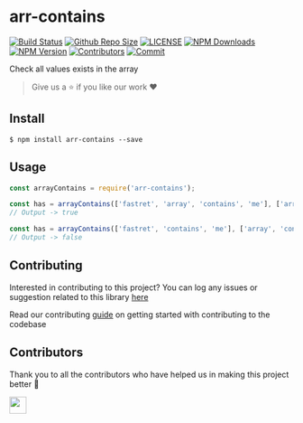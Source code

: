 # arr-contains

[![Build Status](https://travis-ci.com/arshadkazmi42/arr-contains.svg?branch=master)](https://travis-ci.com/arshadkazmi42/arr-contains)
[![Github Repo Size](https://img.shields.io/github/repo-size/arshadkazmi42/arr-contains.svg)](https://github.com/arshadkazmi42/arr-contains)
[![LICENSE](https://img.shields.io/npm/l/arr-contains.svg)](https://github.com/arshadkazmi42/arr-contains/LICENSE)
[![NPM Downloads](https://img.shields.io/npm/dt/arr-contains.svg)](https://www.npmjs.com/package/arr-contains)
[![NPM Version](https://img.shields.io/npm/v/arr-contains.svg)](https://www.npmjs.com/package/arr-contains)
[![Contributors](https://img.shields.io/github/contributors/arshadkazmi42/arr-contains.svg)](https://github.com/arshadkazmi42/arr-contains/graphs/contributors)
[![Commit](https://img.shields.io/github/last-commit/arshadkazmi42/arr-contains.svg)](https://github.com/arshadkazmi42/arr-contains/commits/master)

Check all values exists in the array

> Give us a :star: if you like our work :heart:

## Install

```
$ npm install arr-contains --save
```

## Usage

```javascript
const arrayContains = require('arr-contains');

const has = arrayContains(['fastret', 'array', 'contains', 'me'], ['array', 'contains']);
// Output -> true

const has = arrayContains(['fastret', 'contains', 'me'], ['array', 'contains']);
// Output -> false

```

## Contributing

Interested in contributing to this project?
You can log any issues or suggestion related to this library [here](https://github.com/arshadkazmi42/arr-contains/issues/new)

Read our contributing [guide](CONTRIBUTING.md) on getting started with contributing to the codebase

## Contributors

Thank you to all the contributors who have helped us in making this project better :raised_hands:

<a href="https://github.com/arshadkazmi42"><img src="https://github.com/arshadkazmi42.png" width="30" /></a>
